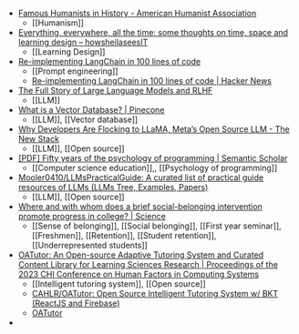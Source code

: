 - [Famous Humanists in History - American Humanist Association](https://americanhumanist.org/what-is-humanism/famous-humanists-in-history/)
	- [[Humanism]]
- [Everything, everywhere, all the time: some thoughts on time, space and learning design – howsheilaseesIT](https://howsheilaseesit.net/curriculum-design/everything-everywhere-all-the-time-some-thoughts-on-time-space-and-learning-design/)
	- [[Learning Design]]
- [Re-implementing LangChain in 100 lines of code](https://blog.scottlogic.com/2023/05/04/langchain-mini.html)
	- [[Prompt engineering]]
	- [Re-implementing LangChain in 100 lines of code | Hacker News](https://news.ycombinator.com/item?id=35820931)
- [The Full Story of Large Language Models and RLHF](https://www.assemblyai.com/blog/the-full-story-of-large-language-models-and-rlhf/)
	- [[LLM]]
- [What is a Vector Database? | Pinecone](https://www.pinecone.io/learn/vector-database/)
	- [[LLM]], [[Vector database]]
- [Why Developers Are Flocking to LLaMA, Meta’s Open Source LLM - The New Stack](https://thenewstack.io/why-open-source-developers-are-using-llama-metas-ai-model/)
	- [[LLM]], [[Open source]]
- [[PDF] Fifty years of the psychology of programming | Semantic Scholar](https://www.semanticscholar.org/paper/Fifty-years-of-the-psychology-of-programming-Blackwell-Petre/f30908fea6a6c4d0eab0e44ab5010ff903310c48)
	- [[Computer science education]],, [[Psychology of programming]]
- [Mooler0410/LLMsPracticalGuide: A curated list of practical guide resources of LLMs (LLMs Tree, Examples, Papers)](https://github.com/Mooler0410/LLMsPracticalGuide)
	- [[LLM]], [[Open source]]
- [Where and with whom does a brief social-belonging intervention promote progress in college? | Science](https://www.science.org/doi/10.1126/science.ade4420)
	- [[Sense of belonging]], [[Social belonging]], [[First year seminar]], [[Freshmen]], [[Retention]], [[Student retention]], [[Underrepresented students]]
- [OATutor: An Open-source Adaptive Tutoring System and Curated Content Library for Learning Sciences Research | Proceedings of the 2023 CHI Conference on Human Factors in Computing Systems](https://dl.acm.org/doi/10.1145/3544548.3581574)
	- [[Intelligent tutoring system]], [[Open source]]
	- [CAHLR/OATutor: Open Source Intelligent Tutoring System w/ BKT (ReactJS and Firebase)](https://github.com/CAHLR/OATutor)
	- [OATutor](https://cahlr.github.io/OATutor/#/)
-